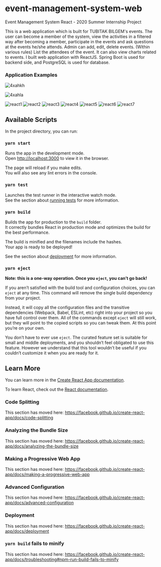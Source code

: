 # event-management-system-web
Event Management System React - 2020 Summer Internship Project

This is a web application which is built for TUBITAK BILGEM's events. The user can become a member of the system, view the activities in a filtered way after becoming a member, participate in the events and ask questions at the events he/she attends. Admin can add, edit, delete events. (Within various rules) List the attendees of the event. It can also view charts related to events. 
I built web application with ReactJS. Spring Boot is used for backend side, and PostgreSQL is used for database.

### Application Examples


![4xahkh](https://user-images.githubusercontent.com/72974967/107343244-35030980-6ad2-11eb-9de4-33895e836d2f.gif)


![4xahla](https://user-images.githubusercontent.com/72974967/107343257-37656380-6ad2-11eb-8afc-55bb1a0a1d45.gif)




![react1](https://user-images.githubusercontent.com/72974967/107343196-2a487480-6ad2-11eb-9f1a-a0925ba474b1.png)
![react2](https://user-images.githubusercontent.com/72974967/107343199-2b79a180-6ad2-11eb-816a-d79187126549.png)
![react3](https://user-images.githubusercontent.com/72974967/107343203-2c123800-6ad2-11eb-9fe8-9c42716ae7f3.png)
![react4](https://user-images.githubusercontent.com/72974967/107343209-2d436500-6ad2-11eb-911a-99677885b0d6.png)
![react5](https://user-images.githubusercontent.com/72974967/107343215-2ddbfb80-6ad2-11eb-9a86-aea0f55c1178.png)
![react6](https://user-images.githubusercontent.com/72974967/107343217-2f0d2880-6ad2-11eb-8ed1-b2c8aee555b9.png)
![react7](https://user-images.githubusercontent.com/72974967/107343224-2fa5bf00-6ad2-11eb-9095-a7fbbdda2b85.png)


## Available Scripts

In the project directory, you can run:

### `yarn start`

Runs the app in the development mode.<br />
Open [http://localhost:3000](http://localhost:3000) to view it in the browser.

The page will reload if you make edits.<br />
You will also see any lint errors in the console.

### `yarn test`

Launches the test runner in the interactive watch mode.<br />
See the section about [running tests](https://facebook.github.io/create-react-app/docs/running-tests) for more information.

### `yarn build`

Builds the app for production to the `build` folder.<br />
It correctly bundles React in production mode and optimizes the build for the best performance.

The build is minified and the filenames include the hashes.<br />
Your app is ready to be deployed!

See the section about [deployment](https://facebook.github.io/create-react-app/docs/deployment) for more information.

### `yarn eject`

**Note: this is a one-way operation. Once you `eject`, you can’t go back!**

If you aren’t satisfied with the build tool and configuration choices, you can `eject` at any time. This command will remove the single build dependency from your project.

Instead, it will copy all the configuration files and the transitive dependencies (Webpack, Babel, ESLint, etc) right into your project so you have full control over them. All of the commands except `eject` will still work, but they will point to the copied scripts so you can tweak them. At this point you’re on your own.

You don’t have to ever use `eject`. The curated feature set is suitable for small and middle deployments, and you shouldn’t feel obligated to use this feature. However we understand that this tool wouldn’t be useful if you couldn’t customize it when you are ready for it.

## Learn More

You can learn more in the [Create React App documentation](https://facebook.github.io/create-react-app/docs/getting-started).

To learn React, check out the [React documentation](https://reactjs.org/).

### Code Splitting

This section has moved here: https://facebook.github.io/create-react-app/docs/code-splitting

### Analyzing the Bundle Size

This section has moved here: https://facebook.github.io/create-react-app/docs/analyzing-the-bundle-size

### Making a Progressive Web App

This section has moved here: https://facebook.github.io/create-react-app/docs/making-a-progressive-web-app

### Advanced Configuration

This section has moved here: https://facebook.github.io/create-react-app/docs/advanced-configuration

### Deployment

This section has moved here: https://facebook.github.io/create-react-app/docs/deployment

### `yarn build` fails to minify

This section has moved here: https://facebook.github.io/create-react-app/docs/troubleshooting#npm-run-build-fails-to-minify
